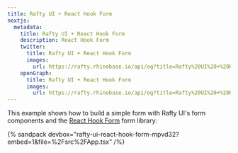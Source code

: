 ```yaml
---
title: Rafty UI + React Hook Form
nextjs:
  metadata:
    title: Rafty UI + React Hook Form
    description: React Hook Form
    twitter:
      title: Rafty UI + React Hook Form
      images:
        url: https://rafty.rhinobase.io/api/og?title=Rafty%20UI%20+%20React%20Hook%20Form
    openGraph:
      title: Rafty UI + React Hook Form
      images:
        url: https://rafty.rhinobase.io/api/og?title=Rafty%20UI%20+%20React%20Hook%20Form
---
```


This example shows how to build a simple form with Rafty UI's form components and the [React Hook Form](https://react-hook-form.com/) form library:

{% sandpack devbox="rafty-ui-react-hook-form-mpvd32?embed=1&file=%2Fsrc%2FApp.tsx" /%}
